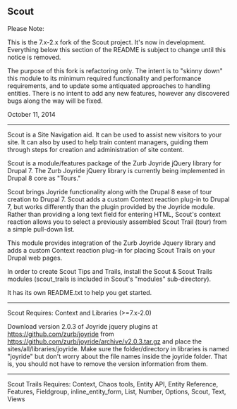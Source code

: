 Scout
-----

Please Note:

This is the 7.x-2.x fork of the Scout project.  It's now in development.  Everything below this section of the README is subject to change until this notice is removed.

The purpose of this fork is refactoring only.  The intent is to "skinny down" this module to its minimum required functionality and performance requirements, and to update some antiquated approaches to handling entities.  There is no intent to add any new features, however any discovered bugs along the way will be fixed.

October 11, 2014

---

Scout is a Site Navigation aid. It can be used to assist new visitors to your site. It can also by used to help train content managers, guiding them through steps for creation and administration of site content.

Scout is a module/features package of the Zurb Joyride jQuery library for Drupal 7. The Zurb Joyride jQuery library is currently being implemented in Drupal 8 core as "Tours."

Scout brings Joyride functionality along with the Drupal 8 ease of tour creation to Drupal 7. Scout adds a custom Context reaction plug-in to Drupal 7, but works differently than the plugin provided by the Joyride module. Rather than providing a long text field for entering HTML, Scout's context reaction allows you to select a previously assembled Scout Trail (tour) from a simple pull-down list.

This module provides integration of the Zurb Joyride Jquery library and adds a custom Context reaction plug-in for placing Scout Trails on your Drupal web pages.

In order to create Scout Tips and Trails, install the Scout & Scout Trails modules (scout_trails is included in Scout's "modules" sub-directory).

It has its own README.txt to help you get started.

---

Scout Requires: Context and Libraries (>=7.x-2.0)

Download version 2.0.3 of Joyride jquery plugins at https://github.com/zurb/joyride from https://github.com/zurb/joyride/archive/v2.0.3.tar.gz and place the sites/all/libraries/joyride.  Make sure the folder/directory in libraries is named "joyride" but don't worry about the file names inside the joyride folder.  That is, you should not have to remove the version information from them.

---

Scout Trails Requires: Context, Chaos tools, Entity API, Entity Reference, Features, Fieldgroup, inline_entity_form, List, Number, Options, Scout, Text, Views


